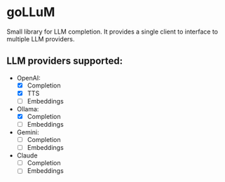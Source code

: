 # goLLuM

Small library for LLM completion. It provides a single client to interface to multiple LLM providers.

## LLM providers supported:

- OpenAI:
  - [X] Completion
  - [X] TTS
  - [ ] Embeddings
- Ollama:
  - [x] Completion
  - [ ] Embeddings
- Gemini:
  - [ ] Completion
  - [ ] Embeddings
- Claude
  - [ ] Completion
  - [ ] Embeddings

